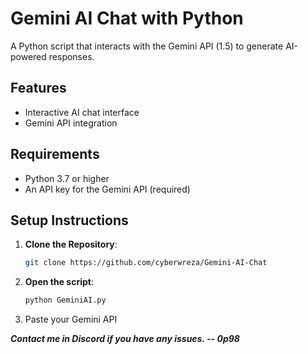 # Gemini AI Chat with Python

A Python script that interacts with the Gemini API (1.5) to generate AI-powered responses.

## Features
- Interactive AI chat interface
- Gemini API integration

## Requirements
- Python 3.7 or higher
- An API key for the Gemini API (required)

## Setup Instructions

1. **Clone the Repository**:
   ```bash
   git clone https://github.com/cyberwreza/Gemini-AI-Chat


2. **Open the script**:
   ```bash
   python GeminiAI.py

3. Paste your Gemini API



***Contact me in Discord if you have any issues. -- 0p98***





